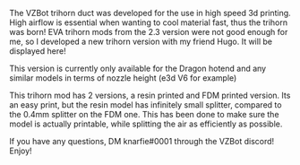 The VZBot trihorn duct was developed for the use in high speed 3d printing. High airflow is essential when wanting to cool material fast, thus the trihorn was born! EVA trihorn mods from the 2.3 version were not good enough for me, so I developed a new trihorn version with my friend Hugo. It will be displayed here! 

This version is currently only available for the Dragon hotend and any similar models in terms of nozzle height (e3d V6 for example)

This trihorn mod has 2 versions, a resin printed and FDM printed version. Its an easy print, but the resin model has infinitely small splitter, compared to the 0.4mm splitter on the FDM one. This has been done to make sure the model is actually printable, while splitting the air as efficiently as possible. 

If you have any questions, DM knarfie#0001 through the VZBot discord! Enjoy!
